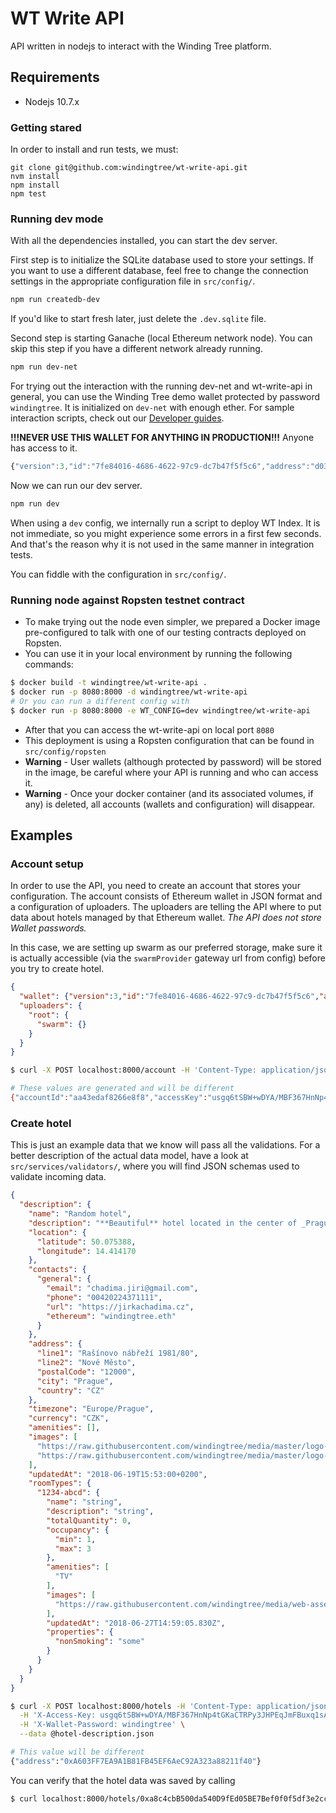 # WT Write API
API written in nodejs to interact with the Winding Tree
platform.

## Requirements
- Nodejs 10.7.x

### Getting stared
In order to install and run tests, we must:
```
git clone git@github.com:windingtree/wt-write-api.git
nvm install
npm install
npm test
```

### Running dev mode
With all the dependencies installed, you can start the dev server.

First step is to initialize the SQLite database used to store your settings.
If you want to use a different database, feel free to change the connection
settings in the appropriate configuration file in `src/config/`.
```bash
npm run createdb-dev
```

If you'd like to start fresh later, just delete the `.dev.sqlite` file.

Second step is starting Ganache (local Ethereum network node). You can skip this
step if you have a different network already running.
```bash
npm run dev-net
```

For trying out the interaction with the running dev-net and wt-write-api in general,
you can use the Winding Tree demo wallet protected by password `windingtree`.
It is initialized on `dev-net` with enough ether. For sample interaction scripts, check out our
[Developer guides](https://github.com/windingtree/wiki/tree/master/developer-guides).

**!!!NEVER USE THIS WALLET FOR ANYTHING IN PRODUCTION!!!** Anyone has access to it.

```js
{"version":3,"id":"7fe84016-4686-4622-97c9-dc7b47f5f5c6","address":"d037ab9025d43f60a31b32a82e10936f07484246","crypto":{"ciphertext":"ef9dcce915eeb0c4f7aa2bb16b9ae6ce5a4444b4ed8be45d94e6b7fe7f4f9b47","cipherparams":{"iv":"31b12ef1d308ea1edacc4ab00de80d55"},"cipher":"aes-128-ctr","kdf":"scrypt","kdfparams":{"dklen":32,"salt":"d06ccd5d9c5d75e1a66a81d2076628f5716a3161ca204d92d04a42c057562541","n":8192,"r":8,"p":1},"mac":"2c30bc373c19c5b41385b85ffde14b9ea9f0f609c7812a10fdcb0a565034d9db"}};
```

Now we can run our dev server.
```bash
npm run dev
```

When using a `dev` config, we internally run a script to deploy WT Index. It is not immediate,
so you might experience some errors in a first few seconds. And that's the reason why
it is not used in the same manner in integration tests.

You can fiddle with the configuration in `src/config/`.


### Running node against Ropsten testnet contract

- To make trying out the node even simpler, we prepared a Docker image pre-configured
to talk with one of our testing contracts deployed on Ropsten.
- You can use it in your local environment by running the following commands:
```sh
$ docker build -t windingtree/wt-write-api .
$ docker run -p 8080:8000 -d windingtree/wt-write-api
# Or you can run a different config with
$ docker run -p 8080:8000 -e WT_CONFIG=dev windingtree/wt-write-api
```
- After that you can access the wt-write-api on local port `8080`
- This deployment is using a Ropsten configuration that can be found in `src/config/ropsten`
- **Warning** - User wallets (although protected by password) will be stored in the image,
be careful where your API is running and who can access it.
- **Warning** - Once your docker container (and its associated volumes, if any) is deleted,
all accounts (wallets and configuration) will disappear.

## Examples

### Account setup

In order to use the API, you need to create an account that stores your configuration.
The account consists of Ethereum wallet in JSON format and a configuration of uploaders.
The uploaders are telling the API where to put data about hotels managed by that
Ethereum wallet. *The API does not store Wallet passwords.*

In this case, we are setting up swarm as our preferred storage, make sure it is 
actually accessible (via the `swarmProvider` gateway url from config) before you
try to create hotel.

```json
{
  "wallet": {"version":3,"id":"7fe84016-4686-4622-97c9-dc7b47f5f5c6","address":"d037ab9025d43f60a31b32a82e10936f07484246","crypto":{"ciphertext":"ef9dcce915eeb0c4f7aa2bb16b9ae6ce5a4444b4ed8be45d94e6b7fe7f4f9b47","cipherparams":{"iv":"31b12ef1d308ea1edacc4ab00de80d55"},"cipher":"aes-128-ctr","kdf":"scrypt","kdfparams":{"dklen":32,"salt":"d06ccd5d9c5d75e1a66a81d2076628f5716a3161ca204d92d04a42c057562541","n":8192,"r":8,"p":1},"mac":"2c30bc373c19c5b41385b85ffde14b9ea9f0f609c7812a10fdcb0a565034d9db"}},
  "uploaders": {
    "root": {
      "swarm": {}
    }
  }
}
```

```sh
$ curl -X POST localhost:8000/account -H 'Content-Type: application/json' --data @create-account.json

# These values are generated and will be different
{"accountId":"aa43edaf8266e8f8","accessKey":"usgq6tSBW+wDYA/MBF367HnNp4tGKaCTRPy3JHPEqJmFBuxq1sA7UhFOpuV80ngC"}
```

### Create hotel

This is just an example data that we know will pass all the validations. For a better
description of the actual data model, have a look at `src/services/validators/`,
where you will find JSON schemas used to validate incoming data.

```json
{
  "description": {
    "name": "Random hotel",
    "description": "**Beautiful** hotel located in the center of _Prague, Czech Republic_.",
    "location": {
      "latitude": 50.075388,
      "longitude": 14.414170
    },
    "contacts": {
      "general": {
        "email": "chadima.jiri@gmail.com",
        "phone": "00420224371111",
        "url": "https://jirkachadima.cz",
        "ethereum": "windingtree.eth"
      }
    },
    "address": {
      "line1": "Rašínovo nábřeží 1981/80",
      "line2": "Nové Město",
      "postalCode": "12000",
      "city": "Prague",
      "country": "CZ"
    },
    "timezone": "Europe/Prague",
    "currency": "CZK",
    "amenities": [],
    "images": [
      "https://raw.githubusercontent.com/windingtree/media/master/logo-variants/tree/png/tree--gradient-on-white.png",
      "https://raw.githubusercontent.com/windingtree/media/master/logo-variants/full-logo/png/logo--black-on-green.png"
    ],
    "updatedAt": "2018-06-19T15:53:00+0200",
    "roomTypes": {
      "1234-abcd": {
        "name": "string",
        "description": "string",
        "totalQuantity": 0,
        "occupancy": {
          "min": 1,
          "max": 3
        },
        "amenities": [
          "TV"
        ],
        "images": [
          "https://raw.githubusercontent.com/windingtree/media/web-assets/logo-variants/full-logo/png/logo--white.png"
        ],
        "updatedAt": "2018-06-27T14:59:05.830Z",
        "properties": {
          "nonSmoking": "some"
        }
      }
    }
  }
}
```

```sh
$ curl -X POST localhost:8000/hotels -H 'Content-Type: application/json' \
  -H 'X-Access-Key: usgq6tSBW+wDYA/MBF367HnNp4tGKaCTRPy3JHPEqJmFBuxq1sA7UhFOpuV80ngC' \
  -H 'X-Wallet-Password: windingtree' \
  --data @hotel-description.json

# This value will be different
{"address":"0xA603FF7EA9A1B81FB45EF6AeC92A323a88211f40"}
```

You can verify that the hotel data was saved by calling
```sh
$ curl localhost:8000/hotels/0xa8c4cbB500da540D9fEd05BE7Bef0f0f5df3e2cc
```

